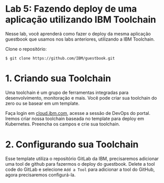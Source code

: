 # Lab 5: Fazendo deploy de uma aplicação utilizando IBM Toolchain


Nesse lab, você aprenderá como fazer o deploy da mesma aplicação guestbook que usamos
nos labs anteriores, utilizando a IBM Toolchain. 

Clone o repositório:

```
$ git clone https://github.com/IBM/guestbook.git
```


# 1. Criando sua Toolchain

Uma toolchain é um grupo de ferramentas integradas para desenvolvimento, monitoração e mais. Você pode criar sua toolchain do zero ou se basear em um template.

Faça login em [cloud.ibm.com](https://cloud.ibm.com), acesse a sessão de DevOps do portal. Iremos criar nossa toolchain baseada no template para deploy em Kubernetes. Preencha os campos e crie sua toolchain.

# 2. Configurando sua Toolchain

Esse template utiliza o repositório GitLab da IBM, precisaremos adicionar uma tool de github para fazermos o deploy do guestbook. Delete a tool code do GitLab e selecione `Add a Tool` para adicionar a tool do GitHub, agora precisaremos configurá-la. 
